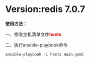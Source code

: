 # Version:redis 7.0.7

**使用方法：**

一、修改主机清单文件<font color="#dd0000">**hosts**</font>

二、执行ansible-playbook命令

```shell
ansible-playbook -i hosts main.yaml
```

